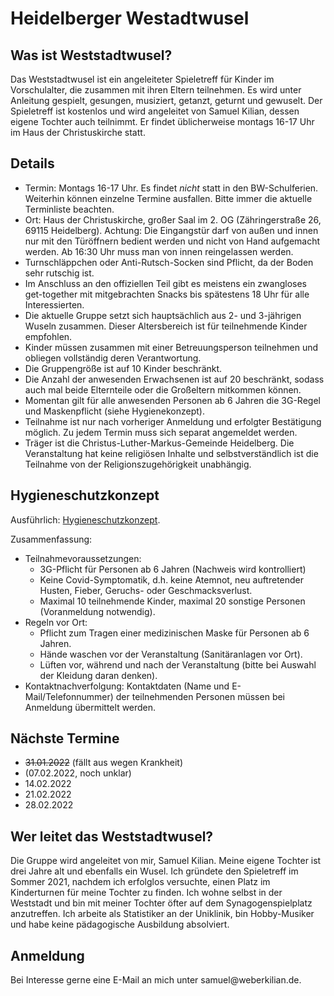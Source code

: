 # Heidelberger Westadtwusel
## Was ist Weststadtwusel?
Das Weststadtwusel ist ein angeleiteter Spieletreff für Kinder im Vorschulalter, die zusammen mit ihren Eltern teilnehmen. Es wird unter Anleitung gespielt, gesungen, musiziert, getanzt, geturnt und gewuselt. Der Spieletreff ist kostenlos und wird angeleitet von Samuel Kilian, dessen eigene Tochter auch teilnimmt. Er findet üblicherweise montags 16-17 Uhr im Haus der Christuskirche statt.

## Details
* Termin: Montags 16-17 Uhr. Es findet *nicht* statt in den BW-Schulferien. Weiterhin können einzelne Termine ausfallen. Bitte immer die aktuelle Terminliste beachten.
* Ort: Haus der Christuskirche, großer Saal im 2. OG (Zähringerstraße 26, 69115 Heidelberg). Achtung: Die Eingangstür darf von außen und innen nur mit den Türöffnern bedient werden und nicht von Hand aufgemacht werden. Ab 16:30 Uhr muss man von innen reingelassen werden.
* Turnschläppchen oder Anti-Rutsch-Socken sind Pflicht, da der Boden sehr rutschig ist.
* Im Anschluss an den offiziellen Teil gibt es meistens ein zwangloses get-together mit mitgebrachten Snacks bis spätestens 18 Uhr für alle Interessierten.
* Die aktuelle Gruppe setzt sich hauptsächlich aus 2- und 3-jährigen Wuseln zusammen. Dieser Altersbereich ist für teilnehmende Kinder empfohlen.
* Kinder müssen zusammen mit einer Betreuungsperson teilnehmen und obliegen vollständig deren Verantwortung.
* Die Gruppengröße ist auf 10 Kinder beschränkt.
* Die Anzahl der anwesenden Erwachsenen ist auf 20 beschränkt, sodass auch mal beide Elternteile oder die Großeltern mitkommen können.
* Momentan gilt für alle anwesenden Personen ab 6 Jahren die 3G-Regel und Maskenpflicht (siehe Hygienekonzept).
* Teilnahme ist nur nach vorheriger Anmeldung und erfolgter Bestätigung möglich. Zu jedem Termin muss sich separat angemeldet werden.
* Träger ist die Christus-Luther-Markus-Gemeinde Heidelberg. Die Veranstaltung hat keine religiösen Inhalte und selbstverständlich ist die Teilnahme von der Religionszugehörigkeit unabhängig.

## Hygieneschutzkonzept
Ausführlich: [Hygieneschutzkonzept](https://muelsak.github.io/weststadtwusel/hygieneschutzkonzept).

Zusammenfassung:
* Teilnahmevoraussetzungen:
  * 3G-Pflicht für Personen ab 6 Jahren (Nachweis wird kontrolliert)
  * Keine Covid-Symptomatik, d.h. keine Atemnot, neu auftretender Husten, Fieber, Geruchs- oder Geschmacksverlust.
  * Maximal 10 teilnehmende Kinder, maximal 20 sonstige Personen (Voranmeldung notwendig).
* Regeln vor Ort:
  * Pflicht zum Tragen einer medizinischen Maske für Personen ab 6 Jahren.
  * Hände waschen vor der Veranstaltung (Sanitäranlagen vor Ort).
  * Lüften vor, während und nach der Veranstaltung (bitte bei Auswahl der Kleidung daran denken).
* Kontaktnachverfolgung: Kontaktdaten (Name und E-Mail/Telefonnummer) der teilnehmenden Personen müssen bei Anmeldung übermittelt werden.

## Nächste Termine
* ~~31.01.2022~~ (fällt aus wegen Krankheit)
* (07.02.2022, noch unklar)
* 14.02.2022
* 21.02.2022
* 28.02.2022

## Wer leitet das Weststadtwusel?
Die Gruppe wird angeleitet von mir, Samuel Kilian. Meine eigene Tochter ist drei Jahre alt und ebenfalls ein Wusel. Ich gründete den Spieletreff im Sommer 2021, nachdem ich erfolglos versuchte, einen Platz im Kinderturnen für meine Tochter zu finden. Ich wohne selbst in der Weststadt und bin mit meiner Tochter öfter auf dem Synagogenspielplatz anzutreffen. Ich arbeite als Statistiker an der Uniklinik, bin Hobby-Musiker und habe keine pädagogische Ausbildung absolviert.

## Anmeldung
Bei Interesse gerne eine E-Mail an mich unter sam<!-- abc@def -->uel@we<!-- @abc.de -->berkil<!-- @abc.de -->ian.de.
